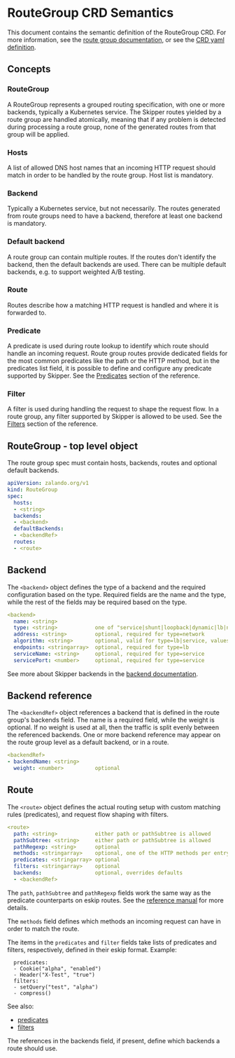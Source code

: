 # RouteGroup CRD Semantics

This document contains the semantic definition of the RouteGroup CRD. For more information, see the [route group
documentation](routegroups.md), or see the [CRD yaml
definition](https://github.com/zalando/skipper/blob/master/dataclients/kubernetes/deploy/apply/routegroups_crd.yaml).

## Concepts

### RouteGroup

A RouteGroup represents a grouped routing specification, with one or more backends, typically a Kubernetes
service. The Skipper routes yielded by a route group are handled atomically, meaning that if any problem is
detected during processing a route group, none of the generated routes from that group will be applied.

### Hosts

A list of allowed DNS host names that an incoming HTTP request should match in order to be handled by the route
group. Host list is mandatory.

### Backend

Typically a Kubernetes service, but not necessarily. The routes generated from route groups need to have a
backend, therefore at least one backend is mandatory.

### Default backend

A route group can contain multiple routes. If the routes don't identify the backend, then the default backends
are used. There can be multiple default backends, e.g. to support weighted A/B testing.

### Route

Routes describe how a matching HTTP request is handled and where it is forwarded to.

### Predicate

A predicate is used during route lookup to identify which route should handle an incoming request. Route group
routes provide dedicated fields for the most common predicates like the path or the HTTP method, but in the
predicates list field, it is possible to define and configure any predicate supported by Skipper. See the
[Predicates](../reference/predicates.md) section of the reference.

### Filter

A filter is used during handling the request to shape the request flow. In a route group, any filter supported
by Skipper is allowed to be used. See the [Filters](../reference/filters.md)
section of the reference.

## RouteGroup - top level object

The route group spec must contain hosts, backends, routes and optional default backends.

```yaml
apiVersion: zalando.org/v1
kind: RouteGroup
spec:
  hosts:
  - <string>
  backends:
  - <backend>
  defaultBackends:
  - <backendRef>
  routes:
  - <route>
```

## Backend

The `<backend>` object defines the type of a backend and the required configuration based on the type. Required
fields are the name and the type, while the rest of the fields may be required based on the type.

```yaml
<backend>
  name: <string>
  type: <string>            one of "service|shunt|loopback|dynamic|lb|network"
  address: <string>         optional, required for type=network
  algorithm: <string>       optional, valid for type=lb|service, values=roundRobin|random|consistentHash|powerOfRandomNChoices
  endpoints: <stringarray>  optional, required for type=lb
  serviceName: <string>     optional, required for type=service
  servicePort: <number>     optional, required for type=service
```

See more about Skipper backends in the [backend documentation](../reference/backends.md).

## Backend reference

The `<backendRef>` object references a backend that is defined in the route group's backends field. The name is
a required field, while the weight is optional. If no weight is used at all, then the traffic is split evenly
between the referenced backends. One or more backend reference may appear on the route group level as a default
backend, or in a route.

```yaml
<backendRef>
- backendName: <string>
  weight: <number>          optional
```

## Route

The `<route>` object defines the actual routing setup with custom matching rules (predicates), and request flow
shaping with filters.

```yaml
<route>
  path: <string>            either path or pathSubtree is allowed
  pathSubtree: <string>     either path or pathSubtree is allowed
  pathRegexp: <string>      optional
  methods: <stringarray>    optional, one of the HTTP methods per entry "GET|HEAD|PATCH|POST|PUT|DELETE|CONNECT|OPTIONS|TRACE", defaults to all
  predicates: <stringarray> optional
  filters: <stringarray>    optional
  backends:                 optional, overrides defaults
  - <backendRef>
```

The `path`, `pathSubtree` and `pathRegexp` fields work the same way as the predicate counterparts on eskip
routes. See the [reference manual](../reference/predicates.md) for more details.

The `methods` field defines which methods an incoming request can have in order to match the route.

The items in the `predicates` and `filter` fields take lists of predicates and filters, respectively, defined in
their eskip format. Example:

```
  predicates:
  - Cookie("alpha", "enabled")
  - Header("X-Test", "true")
  filters:
  - setQuery("test", "alpha")
  - compress()
```

See also:

- [predicates](../reference/predicates.md)
- [filters](../reference/filters.md)

The <backendRef> references in the backends field, if present, define which backends a route should use.

